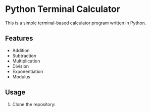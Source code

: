 # Python Terminal Calculator

This is a simple terminal-based calculator program written in Python.

## Features

- Addition
- Subtraction
- Multiplication
- Division
- Exponentiation
- Modulus

## Usage

1. Clone the repository: